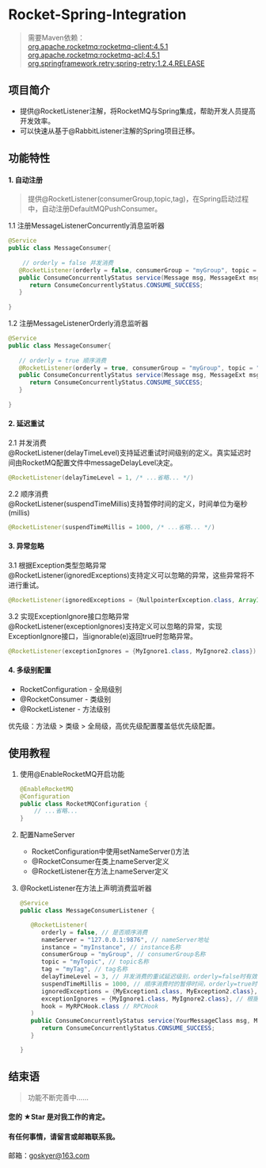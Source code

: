 # Rocket-Spring-Integration
> 需要Maven依赖：<br> 
[org.apache.rocketmq:rocketmq-client:4.5.1](https://mvnrepository.com/artifact/org.apache.rocketmq/rocketmq-client/4.5.1)<br>
[org.apache.rocketmq:rocketmq-acl:4.5.1](https://mvnrepository.com/artifact/org.apache.rocketmq/rocketmq-acl/4.5.1)<br>
[org.springframework.retry:spring-retry:1.2.4.RELEASE](https://mvnrepository.com/artifact/org.springframework.retry/spring-retry/1.2.4.RELEASE)

## 项目简介 
* 提供@RocketListener注解，将RocketMQ与Spring集成，帮助开发人员提高开发效率。
* 可以快速从基于@RabbitListener注解的Spring项目迁移。

## 功能特性
#### 1. 自动注册
> 提供@RocketListener(consumerGroup,topic,tag)，在Spring启动过程中，自动注册DefaultMQPushConsumer。

1.1 注册MessageListenerConcurrently消息监听器 <br>
```java
@Service
public class MessageConsumer{
   
    // orderly = false 并发消费
   @RocketListener(orderly = false, consumerGroup = "myGroup", topic = "myTopic",tag = "myTag")
   public ConsumeConcurrentlyStatus service(Message msg, MessageExt msgx, ConsumeConcurrentlyContext context) {
      return ConsumeConcurrentlyStatus.CONSUME_SUCCESS;
   }
   
}
```
1.2 注册MessageListenerOrderly消息监听器 <br>
```java
@Service
public class MessageConsumer{
    
   // orderly = true 顺序消费
   @RocketListener(orderly = true, consumerGroup = "myGroup", topic = "myTopic",tag = "myTag")
   public ConsumeConcurrentlyStatus service(Message msg, MessageExt msgx, ConsumeConcurrentlyContext context) {
      return ConsumeConcurrentlyStatus.CONSUME_SUCCESS;
   }
   
}
```
#### 2. 延迟重试
2.1 并发消费 <br>
@RocketListener(delayTimeLevel)支持延迟重试时间级别的定义。真实延迟时间由RocketMQ配置文件中messageDelayLevel决定。
```java
@RocketListener(delayTimeLevel = 1, /* ...省略... */)
```
2.2 顺序消费<br>
@RocketListener(suspendTimeMillis)支持暂停时间的定义，时间单位为毫秒(millis)
```java
@RocketListener(suspendTimeMillis = 1000, /* ...省略... */)
```

#### 3. 异常忽略
3.1 根据Exception类型忽略异常 <br>
@RocketListener(ignoredExceptions)支持定义可以忽略的异常，这些异常将不进行重试。
```java
@RocketListener(ignoredExceptions = {NullpointerException.class, ArrayIndexOutOfBoundsException.class})
```
3.2 实现ExceptionIgnore接口忽略异常 <br>
@RocketListener(exceptionIgnores)支持定义可以忽略的异常，实现ExceptionIgnore接口，当ignorable(e)返回true时忽略异常。
```java
@RocketListener(exceptionIgnores = {MyIgnore1.class, MyIgnore2.class})
```
#### 4. 多级别配置
* RocketConfiguration - 全局级别
* @RocketConsumer - 类级别
* @RocketListener - 方法级别

优先级：方法级 > 类级 > 全局级，高优先级配置覆盖低优先级配置。

## 使用教程

1. 使用@EnableRocketMQ开启功能
   ```java
   @EnableRocketMQ
   @Configuration
   public class RocketMQConfiguration {
       // ...省略... 
   }
   ```
2. 配置NameServer
   * RocketConfiguration中使用setNameServer()方法
   * @RocketConsumer在类上nameServer定义
   * @RocketListener在方法上nameServer定义

3. @RocketListener在方法上声明消费监听器
    ```java
    @Service
    public class MessageConsumerListener {
    
       @RocketListener(
          orderly = false, // 是否顺序消费
          nameServer = "127.0.0.1:9876", // nameServer地址
          instance = "myInstance", // instance名称
          consumerGroup = "myGroup", // consumerGroup名称
          topic = "myTopic", // topic名称
          tag = "myTag", // tag名称
          delayTimeLevel = 3, // 并发消费的重试延迟级别，orderly=false时有效
          suspendTimeMillis = 1000, // 顺序消费时的暂停时间，orderly=true时有效
          ignoredExceptions = {MyException1.class, MyException2.class}, // 可以被忽略的Exception
          exceptionIgnores = {MyIgnore1.class, MyIgnore2.class}, // 根据Exception内容忽略
          hook = MyRPCHook.class // RPCHook
       )
       public ConsumeConcurrentlyStatus service(YourMessageClass msg, MessageExt msgx, ConsumeConcurrentlyContext ctx) {
          return ConsumeConcurrentlyStatus.CONSUME_SUCCESS;
       }
 
    }
    ```

## 结束语
> 功能不断完善中......

#### 您的 ★Star 是对我工作的肯定。
#### 有任何事情，请留言或邮箱联系我。
邮箱：goskyer@163.com
